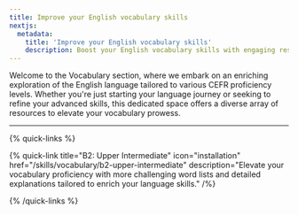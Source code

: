 ```yaml
---
title: Improve your English vocabulary skills
nextjs:
  metadata:
    title: 'Improve your English vocabulary skills'
    description: Boost your English vocabulary skills with engaging resources tailored to enhance comprehension.
---
```


Welcome to the Vocabulary section, where we embark on an enriching exploration of the English language tailored to various CEFR proficiency levels. Whether you're just starting your language journey or seeking to refine your advanced skills, this dedicated space offers a diverse array of resources to elevate your vocabulary prowess.

---

{% quick-links %}

<!-- {% quick-link title="A1: Elementary" icon="installation" href="/skills/vocabulary/a1-elementary" description="Discover basic vocabulary exercises to start understanding simple spoken language." /%} -->

<!-- {% quick-link title="A2: Pre-Intermediate" icon="installation" href="/skills/vocabulary/a2-pre-intermediate" description="Engage with short recordings and simple dialogues to improve your vocabulary comprehension." /%} -->

<!-- {% quick-link title="B1: Intermediate" icon="installation" href="/skills/vocabulary/b1-intermediate" description="Expand your vocabulary skills with more complex audio materials, focusing on everyday topics and situations." /%} -->

{% quick-link title="B2: Upper Intermediate" icon="installation" href="/skills/vocabulary/b2-upper-intermediate" description="Elevate your vocabulary proficiency with more challenging word lists and detailed explanations tailored to enrich your language skills." /%}

<!-- {% quick-link title="C1: Advanced" icon="installation" href="/skills/vocabulary/c1-advanced" description="Master vocabulary through sophisticated audio materials, analysing subtle meanings and diverse genres." /%} -->

{% /quick-links %}
